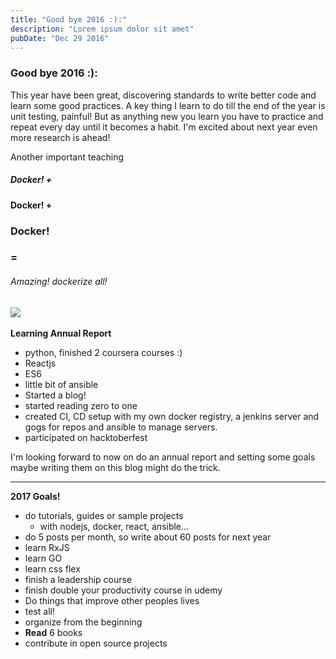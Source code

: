 ```yaml
---
title: "Good bye 2016 :):"
description: "Lorem ipsum dolor sit amet"
pubDate: "Dec 29 2016"
---
```

### Good bye 2016 :):

This year have been great, discovering standards to write better code and learn some good practices. A key thing I learn to do till the end of the year is unit testing, painful! But as anything new you learn you have to practice and repeat every day until it becomes a habit. I'm excited about next year even more research is ahead!

Another important teaching

##### Docker! +

#### Docker! +

### Docker!

### =

###### Amazing! dockerize all!

## ![](https://www.docker.com/sites/default/files/moby.svg)

**Learning Annual Report**

- python, finished 2 coursera courses :)
- Reactjs
- ES6
- little bit of ansible
- Started a blog!
- started reading zero to one
- created CI, CD setup with my own docker registry, a jenkins server and gogs for repos and ansible to manage servers.
- participated on hacktoberfest

I'm looking forward to now on do an annual report and setting some goals maybe writing them on this blog might do the trick.

---

**2017 Goals!**

- do tutorials, guides or sample projects
  - with nodejs, docker, react, ansible...
- do 5 posts per month, so write about 60 posts for next year
- learn RxJS
- learn GO
- learn css flex
- finish a leadership course
- finish double your productivity course in udemy
- Do things that improve other peoples lives
- test all!
- organize from the beginning
- **Read** 6 books
- contribute in open source projects
